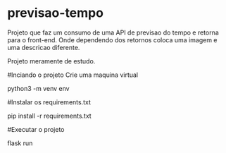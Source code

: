 # previsao-tempo
Projeto que faz um consumo de uma API de previsao do tempo e retorna para o front-end. Onde dependendo dos retornos coloca uma imagem e uma descricao diferente.

Projeto meramente de estudo.




#Inciando o projeto
Crie uma maquina virtual

python3 -m venv env


#Instalar os requirements.txt

pip install -r requirements.txt

#Executar o projeto

flask run 
